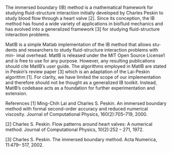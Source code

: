 The immersed boundary (IB) method is a mathematical framework for studying fluid-structure interaction initially developed by Charles Peskin to study blood flow through a heart valve [2]. Since its conception, the IB method has found a wide variety of applications in biofluid mechanics and has evolved into a generalized framework [3] for studying fluid-structure interaction problems.

MatIB is a simple Matlab implementation of the IB method that allows stu- dents and researchers to study fluid-structure interaction problems with min- imal overhead. MatIB is released under the MIT Open Source License1 and is free to use for any purpose. However, any resulting publications should cite MatIB’s user guide. The algorithms employed in MatIB are stated in Peskin’s review paper [3] which is an adaptation of the Lai-Peskin algorithm [1]. For clarity, we have limited the scope of our implementation and therefore should not be thought as a generalized IB toolkit. Instead, MatIB’s codebase acts as a foundation for further experimentation and extension.

References
[1] Ming-Chih Lai and Charles S. Peskin. An immersed boundary method with formal second-order accuracy and reduced numerical viscosity. Journal of Computational Physics, 160(2):705–719, 2000.

[2] Charles S. Peskin. Flow patterns around heart valves: A numerical method. Journal of Computational Physics, 10(2):252 – 271, 1972.

[3] Charles S. Peskin. The immersed boundary method. Acta Numerica, 11:479– 517, 2002.